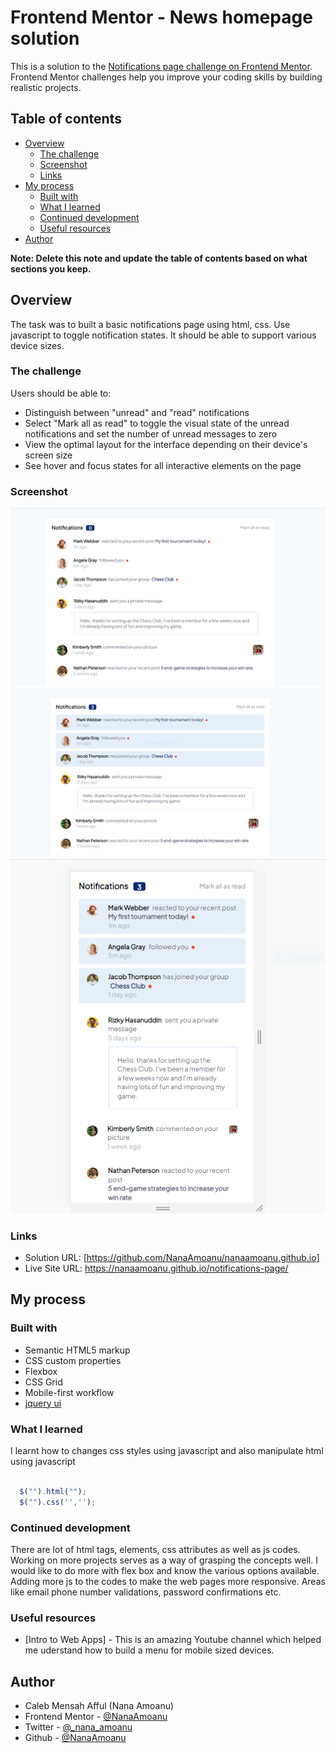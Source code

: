 # Frontend Mentor - News homepage solution

This is a solution to the [Notifications page challenge on Frontend Mentor](https://www.frontendmentor.io/challenges/notifications-page-DqK5QAmKbC). Frontend Mentor challenges help you improve your coding skills by building realistic projects. 

## Table of contents

- [Overview](#overview)
  - [The challenge](#the-challenge)
  - [Screenshot](#screenshot)
  - [Links](#links)
- [My process](#my-process)
  - [Built with](#built-with)
  - [What I learned](#what-i-learned)
  - [Continued development](#continued-development)
  - [Useful resources](#useful-resources)
- [Author](#author)

**Note: Delete this note and update the table of contents based on what sections you keep.**

## Overview
  The task was to built a basic notifications page using html, css. Use javascript to toggle notification states. It should be able to support various device sizes.

### The challenge

Users should be able to:

- Distinguish between "unread" and "read" notifications
- Select "Mark all as read" to toggle the visual state of the unread notifications and set the number of unread messages to zero
- View the optimal layout for the interface depending on their device's screen size
- See hover and focus states for all interactive elements on the page

### Screenshot

![](./screenshot/desktop%20view%20clicked.PNG)
![](./screenshot/desktop%20view.PNG)
![](./screenshot/mobile%20view.PNG)

### Links

- Solution URL: [https://github.com/NanaAmoanu/nanaamoanu.github.io]
- Live Site URL: https://nanaamoanu.github.io/notifications-page/

## My process

### Built with

- Semantic HTML5 markup
- CSS custom properties
- Flexbox
- CSS Grid
- Mobile-first workflow
- [jquery ui](https://jqueryui.com)

### What I learned

I learnt how to changes css styles using javascript and also manipulate html using javascript


```js

  $("").html("");
  $("").css('','');

```
### Continued development

There are lot of html tags, elements, css attributes as well as js codes. Working on more projects serves as a way of grasping the concepts well.
I would like to do more with flex box and know the various options available. Adding more js to the codes to make the web pages more responsive. Areas like email phone number validations, password confirmations etc.

### Useful resources

- [Intro to Web Apps] - This is an amazing Youtube channel which helped me uderstand how to build a menu for mobile sized devices.

## Author

- Caleb Mensah Afful (Nana Amoanu)
- Frontend Mentor - [@NanaAmoanu](https://www.frontendmentor.io/profile/NanaAmoanu)
- Twitter - [@_nana_amoanu](https://www.twitter.com/_nana_amoanu)
- Github - [@NanaAmoanu](https://www.github.com/NanaAmoanu)
